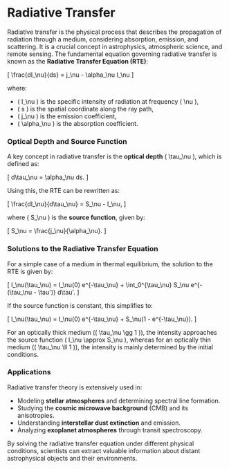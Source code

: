 # Radiative Transfer

Radiative transfer is the physical process that describes the propagation of radiation through a medium, considering absorption, emission, and scattering. It is a crucial concept in astrophysics, atmospheric science, and remote sensing. The fundamental equation governing radiative transfer is known as the **Radiative Transfer Equation (RTE)**:

\[
\frac{dI_\nu}{ds} = j_\nu - \alpha_\nu I_\nu
\]

where:
- \( I_\nu \) is the specific intensity of radiation at frequency \( \nu \),
- \( s \) is the spatial coordinate along the ray path,
- \( j_\nu \) is the emission coefficient,
- \( \alpha_\nu \) is the absorption coefficient.

### Optical Depth and Source Function
A key concept in radiative transfer is the **optical depth** \( \tau_\nu \), which is defined as:

\[
 d\tau_\nu = \alpha_\nu ds.
\]

Using this, the RTE can be rewritten as:

\[
\frac{dI_\nu}{d\tau_\nu} = S_\nu - I_\nu,
\]

where \( S_\nu \) is the **source function**, given by:

\[
 S_\nu = \frac{j_\nu}{\alpha_\nu}.
\]

### Solutions to the Radiative Transfer Equation
For a simple case of a medium in thermal equilibrium, the solution to the RTE is given by:

\[
 I_\nu(\tau_\nu) = I_\nu(0) e^{-\tau_\nu} + \int_0^{\tau_\nu} S_\nu e^{-(\tau_\nu - \tau')} d\tau'.
\]

If the source function is constant, this simplifies to:

\[
 I_\nu(\tau_\nu) = I_\nu(0) e^{-\tau_\nu} + S_\nu(1 - e^{-\tau_\nu}).
\]

For an optically thick medium (\( \tau_\nu \gg 1 \)), the intensity approaches the source function \( I_\nu \approx S_\nu \), whereas for an optically thin medium (\( \tau_\nu \ll 1 \)), the intensity is mainly determined by the initial conditions.

### Applications
Radiative transfer theory is extensively used in:
- Modeling **stellar atmospheres** and determining spectral line formation.
- Studying the **cosmic microwave background** (CMB) and its anisotropies.
- Understanding **interstellar dust extinction** and emission.
- Analyzing **exoplanet atmospheres** through transit spectroscopy.

By solving the radiative transfer equation under different physical conditions, scientists can extract valuable information about distant astrophysical objects and their environments.


